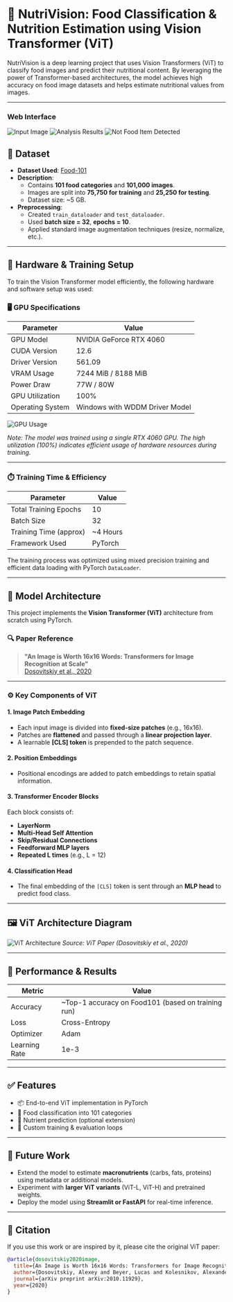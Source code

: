 # 🥗 NutriVision: Food Classification & Nutrition Estimation using Vision Transformer (ViT)

NutriVision is a deep learning project that uses Vision Transformers (ViT) to classify food images and predict their nutritional content. By leveraging the power of Transformer-based architectures, the model achieves high accuracy on food image datasets and helps estimate nutritional values from images.

---
### Web Interface
![Input Image](https://github.com/officialamit558/NutriVision/blob/main/Screenshot%202025-05-12%20103357.png)
![Analysis Results](https://github.com/officialamit558/NutriVision/blob/main/Screenshot%202025-05-12%20104852.png)
![Not Food Item Detected](https://github.com/officialamit558/NutriVision/blob/main/Screenshot%202025-05-12%20103523.png)

## 📁 Dataset

- **Dataset Used**: [Food-101](https://data.vision.ee.ethz.ch/cvl/datasets_extra/food-101/)  
- **Description**:  
  - Contains **101 food categories** and **101,000 images**.
  - Images are split into **75,750 for training** and **25,250 for testing**.
  - Dataset size: ~5 GB.
- **Preprocessing**:
  - Created `train_dataloader` and `test_dataloader`.
  - Used **batch size = 32**, **epochs = 10**.
  - Applied standard image augmentation techniques (resize, normalize, etc.).

---
## 🔧 Hardware & Training Setup

To train the Vision Transformer model efficiently, the following hardware and software setup was used:

### 🖥️ GPU Specifications

| Parameter         | Value                            |
|------------------|----------------------------------|
| GPU Model         | NVIDIA GeForce RTX 4060          |
| CUDA Version      | 12.6                             |
| Driver Version    | 561.09                           |
| VRAM Usage        | 7244 MiB / 8188 MiB              |
| Power Draw        | 77W / 80W                        |
| GPU Utilization   | 100%                             |
| Operating System  | Windows with WDDM Driver Model   |

![GPU Usage](https://github.com/officialamit558/NutriVision/blob/main/GPU_Used.png)

*Note: The model was trained using a single RTX 4060 GPU. The high utilization (100%) indicates efficient usage of hardware resources during training.*

---

### ⏱️ Training Time & Efficiency

| Parameter             | Value            |
|----------------------|------------------|
| Total Training Epochs | 10               |
| Batch Size            | 32               |
| Training Time (approx)| ~4 Hours      |
| Framework Used        | PyTorch          |

The training process was optimized using mixed precision training and efficient data loading with PyTorch `DataLoader`.

---


## 🧠 Model Architecture

This project implements the **Vision Transformer (ViT)** architecture from scratch using PyTorch.

### 🔍 Paper Reference

> **"An Image is Worth 16x16 Words: Transformers for Image Recognition at Scale"**  
> [Dosovitskiy et al., 2020](https://arxiv.org/abs/2010.11929)

---

### ⚙️ Key Components of ViT

#### 1. **Image Patch Embedding**
- Each input image is divided into **fixed-size patches** (e.g., 16x16).
- Patches are **flattened** and passed through a **linear projection layer**.
- A learnable **[CLS] token** is prepended to the patch sequence.

#### 2. **Position Embeddings**
- Positional encodings are added to patch embeddings to retain spatial information.

#### 3. **Transformer Encoder Blocks**
Each block consists of:
- **LayerNorm**
- **Multi-Head Self Attention**
- **Skip/Residual Connections**
- **Feedforward MLP layers**
- **Repeated L times** (e.g., L = 12)

#### 4. **Classification Head**
- The final embedding of the `[CLS]` token is sent through an **MLP head** to predict food class.

---

## 🖼️ ViT Architecture Diagram

![ViT Architecture](https://github.com/officialamit558/NutriVision/blob/main/ViT.png)
*Source: ViT Paper (Dosovitskiy et al., 2020)*

---

## 🧪 Performance & Results

| Metric           | Value        |
|------------------|--------------|
| Accuracy         | ~Top-1 accuracy on Food101 (based on training run) |
| Loss             | Cross-Entropy |
| Optimizer        | Adam |
| Learning Rate    | 1e-3 |

---

## ✅ Features

- 📦 End-to-end ViT implementation in PyTorch  
- 🍱 Food classification into 101 categories  
- 🔢 Nutrient prediction (optional extension)  
- 🧪 Custom training & evaluation loops  

---

## 📌 Future Work

- Extend the model to estimate **macronutrients** (carbs, fats, proteins) using metadata or additional models.
- Experiment with **larger ViT variants** (ViT-L, ViT-H) and pretrained weights.
- Deploy the model using **Streamlit or FastAPI** for real-time inference.

---

## 📜 Citation

If you use this work or are inspired by it, please cite the original ViT paper:

```bibtex
@article{dosovitskiy2020image,
  title={An Image is Worth 16x16 Words: Transformers for Image Recognition at Scale},
  author={Dosovitskiy, Alexey and Beyer, Lucas and Kolesnikov, Alexander and Weissenborn, Dirk et al.},
  journal={arXiv preprint arXiv:2010.11929},
  year={2020}
}

